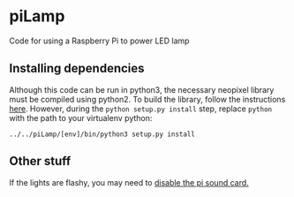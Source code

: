 # piLamp
Code for using a Raspberry Pi to power LED lamp

## Installing dependencies
Although this code can be run in python3, the necessary neopixel library must be compiled using python2.
To build the library, follow the instructions [here](https://learn.adafruit.com/neopixels-on-raspberry-pi/software).
However, during the `python setup.py install` step, replace `python` with the path to your virtualenv python:

```
../../piLamp/[env]/bin/python3 setup.py install
```

## Other stuff
If the lights are flashy, you may need to [disable the pi sound card.](http://www.instructables.com/id/Disable-the-Built-in-Sound-Card-of-Raspberry-Pi/)
